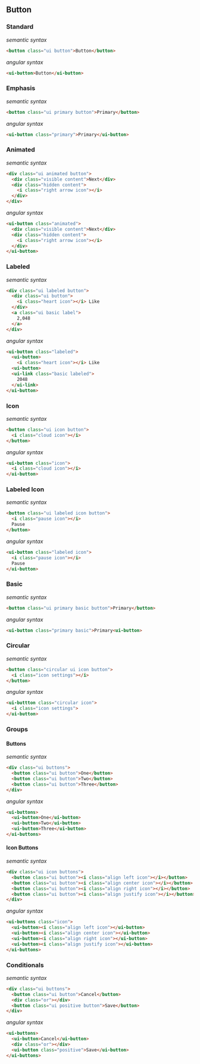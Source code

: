 ## Button

### Standard
*semantic syntax*
```html
<button class="ui button">Button</button>
```

*angular syntax*
```html
<ui-button>Button</ui-button>
```

### Emphasis
*semantic syntax*
```html
<button class="ui primary button">Primary</button>
```

*angular syntax*
```html
<ui-button class="primary">Primary</ui-button>
```

### Animated
*semantic syntax*
```html
<div class="ui animated button">
  <div class="visible content">Next</div>
  <div class="hidden content">
    <i class="right arrow icon"></i>
  </div>
</div>
```

*angular syntax*
```html
<ui-button class="animated">
  <div class="visible content">Next</div>
  <div class="hidden content">
    <i class="right arrow icon"></i>
  </div>
</ui-button>
```

### Labeled
*semantic syntax*
```html
<div class="ui labeled button">
  <div class="ui button">
    <i class="heart icon"></i> Like
  </div>
  <a class="ui basic label">
    2,048
  </a>
</div>
```

*angular syntax*
```html
<ui-button class="labeled">
  <ui-button>
    <i class="heart icon"></i> Like
  <ui-button>
  <ui-link class="basic labeled">
    2048
  </ui-link>
</ui-button>
```

### Icon
*semantic syntax*
```html
<button class="ui icon button">
  <i class="cloud icon"></i>
</button>
```

*angular syntax*
```html
<ui-button class="icon">
  <i class="cloud icon"></i>
</ui-button>
```

### Labeled Icon
*semantic syntax*
```html
<button class="ui labeled icon button">
  <i class="pause icon"></i>
  Pause
</button>
```

*angular syntax*
```html
<ui-button class="labeled icon">
  <i class="pause icon"></i>
  Pause
</ui-button>
```

### Basic
*semantic syntax*
```html
<button class="ui primary basic button">Primary</button>
```

*angular syntax*
```html
<ui-button class="primary basic">Primary<ui-button>
```

### Circular
*semantic syntax*
```html
<button class="circular ui icon button">
  <i class="icon settings"></i>
</button>
```

*angular syntax*
```html
<ui-buttton class="circular icon">
  <i class="icon settings">
</ui-button>
```

### Groups
#### Buttons
*semantic syntax*
```html
<div class="ui buttons">
  <button class="ui button">One</button>
  <button class="ui button">Two</button>
  <button class="ui button">Three</button>
</div>
```

*angular syntax*
```html
<ui-buttons>
  <ui-button>One</ui-button>
  <ui-button>Two</ui-button>
  <ui-button>Three</ui-button>
</ui-buttons>
```

#### Icon Buttons
*semantic syntax*
```html
<div class="ui icon buttons">
  <button class="ui button"><i class="align left icon"></i></button>
  <button class="ui button"><i class="align center icon"></i></button>
  <button class="ui button"><i class="align right icon"></i></button>
  <button class="ui button"><i class="align justify icon"></i></button>
</div>
```

*angular syntax*
```html
<ui-buttons class="icon">
  <ui-button><i class="align left icon"></ui-button>
  <ui-button><i class="align center icon"></ui-button>
  <ui-button><i class="align right icon"></ui-button>
  <ui-button><i class="align justify icon"></ui-button>
</ui-buttons>
```

### Conditionals
*semantic syntax*
```html
<div class="ui buttons">
  <button class="ui button">Cancel</button>
  <div class="or"></div>
  <button class="ui positive button">Save</button>
</div>
```

*angular syntax*
```html
<ui-buttons>
  <ui-button>Cancel</ui-button>
  <div class="or"></div>
  <ui-button class="positive">Save</ui-button>
</ui-buttons>
```